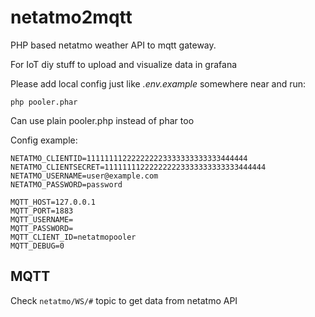 # netatmo2mqtt

PHP based netatmo weather API to mqtt gateway.

For IoT diy stuff to upload and visualize data in grafana

Please add local config just like _.env.example_ somewhere near and run:
 
 `php pooler.phar`

Can use plain pooler.php instead of phar too

Config example:

```
NETATMO_CLIENTID=111111112222222223333333333333444444
NETATMO_CLIENTSECRET=111111112222222223333333333333444444
NETATMO_USERNAME=user@example.com
NETATMO_PASSWORD=password

MQTT_HOST=127.0.0.1
MQTT_PORT=1883
MQTT_USERNAME=
MQTT_PASSWORD=
MQTT_CLIENT_ID=netatmopooler
MQTT_DEBUG=0
```


## MQTT

Check `netatmo/WS/#` topic to get data from netatmo API